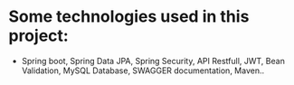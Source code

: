 # Some technologies used in this project:
- Spring boot, Spring Data JPA, Spring Security, API Restfull, JWT, Bean Validation, MySQL Database, SWAGGER documentation, Maven..
